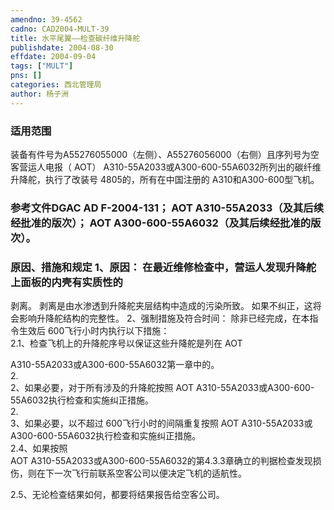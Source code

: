 ```yaml
---
amendno: 39-4562  
cadno: CAD2004-MULT-39  
title: 水平尾翼——检查碳纤维升降舵  
publishdate: 2004-08-30  
effdate: 2004-09-04  
tags: ["MULT"]  
pns: []  
categories: 西北管理局  
author: 杨子洲  
---
```

  
### 适用范围  
装备有件号为A55276055000（左侧）、A55276056000（右侧）且序列号为空客营运人电报（ AOT） A310-55A2033或A300-600-55A6032所列出的碳纤维升降舵，执行了改装号 4805的，所有在中国注册的 A310和A300-600型飞机。  
  
<!--more-->  
### 参考文件DGAC AD F-2004-131； AOT A310-55A2033（及其后续经批准的版次）； AOT A300-600-55A6032（及其后续经批准的版次）。  
  
### 原因、措施和规定 1、原因： 在最近维修检查中，营运人发现升降舵上面板的内壳有实质性的  
剥离。 剥离是由水渗透到升降舵夹层结构中造成的污染所致。 如果不纠正，这将会影响升降舵结构的完整性。 2、强制措施及符合时间： 除非已经完成，在本指令生效后 600飞行小时内执行以下措施：  
2.1、检查飞机上的升降舵序号以保证这些升降舵是列在 AOT  
    
A310-55A2033或A300-600-55A6032第一章中的。  
2.  
2、如果必要，对于所有涉及的升降舵按照 AOT A310-55A2033或A300-600-55A6032执行检查和实施纠正措施。  
2.  
3、如果必要，以不超过 600飞行小时的间隔重复按照 AOT A310-55A2033或A300-600-55A6032执行检查和实施纠正措施。  
2.4、如果按照  
AOT A310-55A2033或A300-600-55A6032的第4.3.3章确立的判据检查发现损伤，则在下一次飞行前联系空客公司以便决定飞机的适航性。  
  
2.5、无论检查结果如何，都要将结果报告给空客公司。  
